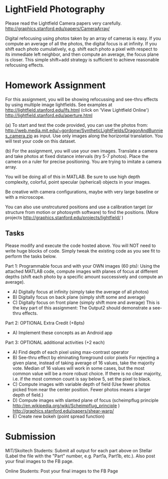 LightField Photography
======================


Please read the Lightfield Camera papers very carefully.
http://graphics.stanford.edu/papers/CameraArray/


Digital refocusing using photos taken by an array of cameras is easy. If you compute an average of all the photos, the digital focus is at infinity. If you shift each photo cumulatively, e.g. shift each photo a pixel with respect to its immediate left neighbor, and then compute an average, the focus plane is closer. This simple shift+add strategy is sufficient to achieve reasonable refocusing effects.



Homework Assignment
===================

For this assignment, you will be showing refocussing and see-thru effects by using multiple image lightfields. See examples at http://lightfield.stanford.edu/lfs.html (click on 'View Lightfield Online')
http://lightfield.stanford.edu/aperture.html

(a) To start and test the code provided, you can use the photos from: http://web.media.mit.edu/~gordonw/SyntheticLightFields/DragonAndBunnies_camera.zip as input. Use only images along the horizontal translation. You will test your code on this dataset.

(b) For the assignment, you will use your own images. Translate a camera and take photos at fixed distance intervals (try 5-7 photos). Place the camera on a ruler for precise positioning. You are trying to imitate a camera array. 

You will be doing all of this in MATLAB. Be sure to use high depth complexity, colorful, point specular (spherical) objects in your images.

Be creative with camera configurations, maybe with very large baseline or with a microscope. 

You can also use unstrcutured positions and use a calibration target (or structure from motion or photosynth software) to find the positions.
(More projects http://graphics.stanford.edu/projects/lightfield/ )

Tasks
-----
Please modify and execute the code hosted above. You will NOT need to write huge blocks of code. Simply tweak the existing code as you see fit to perform the tasks below.

Part 1: Programmable focus and with your OWN images (60 pts):
Using the attached MATLAB code, compute images with planes of focus at different depths (shift each photo by a specific amount successively and compute an average).
- A) Digitally focus at infinity (simply take the average of all photos)
- B) Digitally focus on back plane (simply shift some and average)
- C) Digitally focus on front plane (simply shift more and average)
This is the key part of this assignment: The Output2 should demonstrate a see-thru effects.


Part 2: OPTIONAL Extra Credit (+8pts)
- A) Implement these concepts as an Android app


Part 3: OPTIONAL additional activities (+2 each)
- A) Find depth of each pixel using max-contrast operator
- B) See-thru effect by elminating foreground color pixels
For rejecting a given plane, instead of taking average of 16 values, take the majority vote.
Median of 16 values will work in some cases, but the most common value will be a more robust choice.
If there is no clear majority, i.e. if the most common count is say below 5, set the pixel to black.
- C) Compute images with variable depth of field (Use fewer photos picked from near the center position. Fewer photos means a larger depth of field.)
- D) Compute images with slanted plane of focus
(scheimpflug principle http://en.wikipedia.org/wiki/Scheimpflug_principle )
http://graphics.stanford.edu/papers/shear-warp/
- E) Create new bokeh (point spread function)


Submission
==========
MIT/Skoltech Students:
Submit all output for each part above on Stellar (Label the file with the "Part" number, e.g. Part1a, Part1b, etc.). Also post your final images to the FB page.

Online Students:
Post your final images to the FB Page
